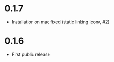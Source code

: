 

# 0.1.7
* Installation on mac fixed (static linking iconv, [#2](https://github.com/Roche/pyreadstat/issues/2))

# 0.1.6
* First public release